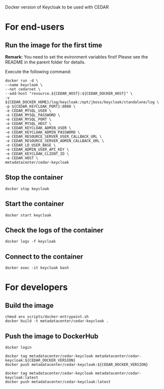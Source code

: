 Docker version of Keycloak to be used with CEDAR

# For end-users

## Run the image for the first time

**Remark:** You need to set the evironment variables first! Please see the README in the parent folder for details.

Execute the following command:

````
docker run -d \
--name keycloak \
--net cedarnet \
--add-host "resource.${CEDAR_HOST}:${CEDAR_DOCKER_HOST}" \
-v ${CEDAR_DOCKER_HOME}/log/keycloak:/opt/jboss/keycloak/standalone/log \
-p ${CEDAR_KEYCLOAK_PORT}:8080 \
-e CEDAR_MYSQL_USER \
-e CEDAR_MYSQL_PASSWORD \
-e CEDAR_MYSQL_PORT \
-e CEDAR_MYSQL_HOST \
-e CEDAR_KEYCLOAK_ADMIN_USER \
-e CEDAR_KEYCLOAK_ADMIN_PASSWORD \
-e CEDAR_RESOURCE_SERVER_USER_CALLBACK_URL \
-e CEDAR_RESOURCE_SERVER_ADMIN_CALLBACK_URL \
-e CEDAR_LD_USER_BASE \
-e CEDAR_ADMIN_USER_API_KEY \
-e CEDAR_KEYCLOAK_CLIENT_ID \
-e CEDAR_HOST \
metadatacenter/cedar-keycloak
````

## Stop the container

    docker stop keycloak

## Start the container

    docker start keycloak

## Check the logs of the container

    docker logs -f keycloak

## Connect to the container

    docker exec -it keycloak bash

# For developers

## Build the image

````
chmod a+x scripts/docker-entrypoint.sh
docker build -t metadatacenter/cedar-keycloak .
````

## Push the image to DockerHub

````
docker login

docker tag metadatacenter/cedar-keycloak metadatacenter/cedar-keycloak:${CEDAR_DOCKER_VERSION}
docker push metadatacenter/cedar-keycloak:${CEDAR_DOCKER_VERSION}

docker tag metadatacenter/cedar-keycloak metadatacenter/cedar-keycloak:latest
docker push metadatacenter/cedar-keycloak:latest
````